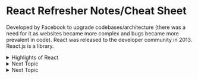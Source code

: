 # React Refresher Notes/Cheat Sheet

Developed by Facebook to upgrade codebases/architecture (there was a need for it as websites became more complex and bugs became more prevalent in code). React was released to the developer community in 2013. React.js is a library.

<details><summary>Highlights of React</summary>
  
#### DOM Manipulation

The DOM (Document Object Model) is used to display websites through JavaScript (vanilla JS uses imperative style). <strong>Imperative</strong> style directly performs an action for each and every part of an app in response to various user events. The developer must explicitly state each step of how something should be done in order to <strong>repaint</strong> (change an element and add it onto a page) and <strong>reflow</strong> (recalculate layout of the page). This makes it difficult to see relationships between events as the page flow/layout becomes more complex. In React, declarative style is used, instead. <strong>Declarative</strong> style holds the state (data) which allows React to find the best way to manipulate the DOM to load that information. The different states are accounted for in one place which means cleaner and more efficient code quality, as well as faster load time. 

#### Component Architecture

React works heavily with reusable components that can be copied over to various areas on a page or even into other projects. Small components are built and added together to make larger ones. Components are created as JavaScript functions that receive a prop (attribute) and returns something that <em>looks like</em> HTML but is called JSX.

#### Data Flow

React follows a unilateral data flow from top to bottom. It creates a virtual DOM that is a treelike object which gives React the ability to look at the blueprint of what needs to be built and modifies the DOM for us. Any time the state (data) changes, React intercepts that and updates the DOM as needed.

#### Library

</details>
<details><summary>Next Topic</summary>

#### 
</details>

</details>
<details><summary>Next Topic</summary>

#### 
</details>
